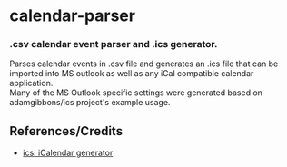# calendar-parser
### .csv calendar event parser and .ics generator.
Parses calendar events in .csv file and generates an .ics file that can be imported into MS outlook as well as any iCal compatible calendar application.\
Many of the MS Outlook specific settings were generated based on adamgibbons/ics project's example usage.

## References/Credits
- [ics: iCalendar generator](https://github.com/adamgibbons/ics)
